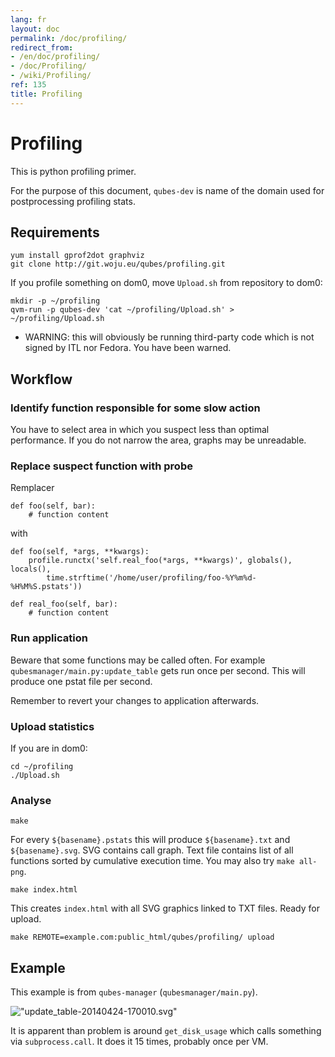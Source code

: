 ```yaml
---
lang: fr
layout: doc
permalink: /doc/profiling/
redirect_from:
- /en/doc/profiling/
- /doc/Profiling/
- /wiki/Profiling/
ref: 135
title: Profiling
---
```


Profiling
=========

This is python profiling primer.

For the purpose of this document, `qubes-dev` is name of the domain used for postprocessing profiling stats.

Requirements
------------

~~~
yum install gprof2dot graphviz
git clone http://git.woju.eu/qubes/profiling.git
~~~

If you profile something on dom0, move `Upload.sh` from repository to dom0:

~~~
mkdir -p ~/profiling
qvm-run -p qubes-dev 'cat ~/profiling/Upload.sh' > ~/profiling/Upload.sh
~~~

-   WARNING: this will obviously be running third-party code which is not signed by ITL nor Fedora. You have been warned.

Workflow
--------

### Identify function responsible for some slow action

You have to select area in which you suspect less than optimal performance. If you do not narrow the area, graphs may be unreadable.

### Replace suspect function with probe

Remplacer

    def foo(self, bar):
        # function content

with

    def foo(self, *args, **kwargs):
        profile.runctx('self.real_foo(*args, **kwargs)', globals(), locals(),
            time.strftime('/home/user/profiling/foo-%Y%m%d-%H%M%S.pstats'))

    def real_foo(self, bar):
        # function content

### Run application

Beware that some functions may be called often. For example `qubesmanager/main.py:update_table` gets run once per second. This will produce one pstat file per second.

Remember to revert your changes to application afterwards.

### Upload statistics

If you are in dom0:

~~~
cd ~/profiling
./Upload.sh
~~~

### Analyse

~~~
make
~~~

For every `${basename}.pstats` this will produce `${basename}.txt` and `${basename}.svg`. SVG contains call graph. Text file contains list of all functions sorted by cumulative execution time. You may also try `make all-png`.

~~~
make index.html
~~~

This creates `index.html` with all SVG graphics linked to TXT files. Ready for upload.

~~~
make REMOTE=example.com:public_html/qubes/profiling/ upload
~~~

Example
-------

This example is from `qubes-manager` (`qubesmanager/main.py`).

!["update\_table-20140424-170010.svg"](//attachment/wiki/Profiling/update_table-20140424-170010.svg)

It is apparent than problem is around `get_disk_usage` which calls something via `subprocess.call`. It does it 15 times, probably once per VM.
